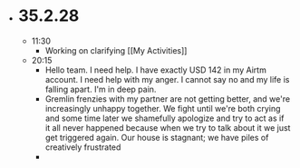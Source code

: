 - # 35.2.28
	- 11:30
		- Working on clarifying [[My Activities]]
	- 20:15
		- Hello team. I need help. I have exactly USD 142 in my Airtm account. I need help with my anger. I cannot say no and my life is falling apart. I'm in deep pain.
		- Gremlin frenzies with my partner are not getting better, and we're increasingly unhappy together. We fight until we're both crying and some time later we shamefully apologize and try to act as if it all never happened because when we try to talk about it we just get triggered again. Our house is stagnant; we have piles of  creatively frustrated
		-